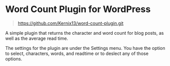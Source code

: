 # Word Count Plugin for WordPress

> https://github.com/Kernix13/word-count-plugin.git

A simple plugin that returns the character and word count for blog posts, as well as the average read time.

The settings for the plugin are under the Settings menu. You have the option to select, characters, words, and readtime or to deslect any of those options.
